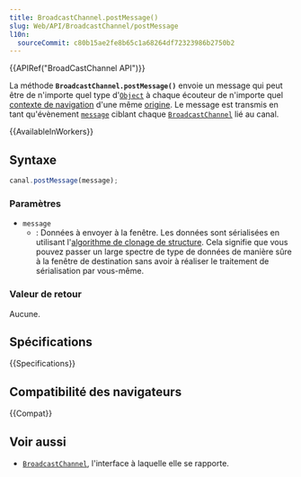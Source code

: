 ```yaml
---
title: BroadcastChannel.postMessage()
slug: Web/API/BroadcastChannel/postMessage
l10n:
  sourceCommit: c80b15ae2fe8b65c1a68264df72323986b2750b2
---
```


{{APIRef("BroadCastChannel API")}}

La méthode **`BroadcastChannel.postMessage()`** envoie un message qui peut être de n'importe quel type d'[`Object`](/fr/docs/Web/JavaScript/Reference/Global_Objects/Object) à chaque écouteur de n'importe quel [contexte de navigation](/fr/docs/Glossary/Browsing_context) d'une même [origine](/fr/docs/Glossary/Origin). Le message est transmis en tant qu'évènement [`message`](/fr/docs/Web/API/BroadcastChannel/message_event) ciblant chaque [`BroadcastChannel`](/fr/docs/Web/API/BroadcastChannel) lié au canal.

{{AvailableInWorkers}}

## Syntaxe

```js
canal.postMessage(message);
```

### Paramètres

- `message`
  - : Données à envoyer à la fenêtre. Les données sont sérialisées en utilisant l'[algorithme de clonage de structure](/fr/docs/Web/API/Web_Workers_API/Structured_clone_algorithm). Cela signifie que vous pouvez passer un large spectre de type de données de manière sûre à la fenêtre de destination sans avoir à réaliser le traitement de sérialisation par vous-même.

### Valeur de retour

Aucune.

## Spécifications

{{Specifications}}

## Compatibilité des navigateurs

{{Compat}}

## Voir aussi

- [`BroadcastChannel`](/fr/docs/Web/API/BroadcastChannel), l'interface à laquelle elle se rapporte.
